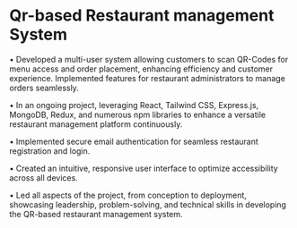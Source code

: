 <h1>Qr-based Restaurant management System</h1>
  <p>• Developed a multi-user system allowing customers to scan QR-Codes for menu access and order placement,
  enhancing efficiency and customer experience. Implemented features for restaurant administrators to manage orders
  seamlessly.</p>
 <p> • In an ongoing project, leveraging React, Tailwind CSS, Express.js, MongoDB, Redux, and numerous
  npm libraries to enhance a versatile restaurant management platform continuously.</p>
  <p>  • Implemented secure email authentication for seamless restaurant registration and login.</p>
   <p> • Created an intuitive, responsive user interface to optimize accessibility across all devices.</p>
  <p> • Led all aspects of the project, from conception to deployment, showcasing leadership, problem-solving, and
  technical skills in developing the QR-based restaurant management system.</p>
